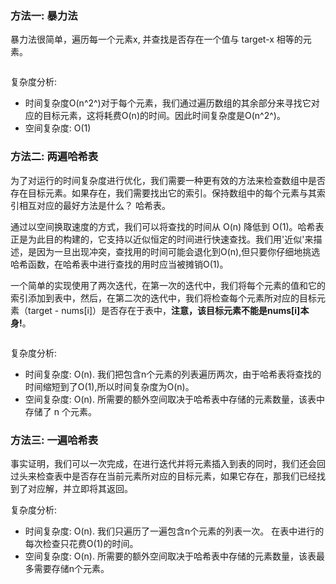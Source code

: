 ### 方法一: 暴力法

暴力法很简单，遍历每一个元素x, 并查找是否存在一个值与 target-x 相等的元素。
```js

```
复杂度分析:
  * 时间复杂度O(n^2^)对于每个元素，我们通过遍历数组的其余部分来寻找它对应的目标元素，这将耗费O(n)的时间。因此时间复杂度是O(n^2^)。
  * 空间复杂度: O(1)

### 方法二: 两遍哈希表

为了对运行的时间复杂度进行优化，我们需要一种更有效的方法来检查数组中是否存在目标元素。如果存在，我们需要找出它的索引。保持数组中的每个元素与其索引相互对应的最好方法是什么？ 哈希表。

通过以空间换取速度的方式，我们可以将查找的时间从 O(n) 降低到 O(1)。哈希表正是为此目的构建的，它支持以近似恒定的时间进行快速查找。我们用'近似'来描述，是因为一旦出现冲突，查找用的时间可能会退化到O(n),但只要你仔细地挑选哈希函数，在哈希表中进行查找的用时应当被摊销O(1)。

一个简单的实现使用了两次迭代，在第一次的迭代中，我们将每个元素的值和它的索引添加到表中，然后，在第二次的迭代中，我们将检查每个元素所对应的目标元素（target - nums[i]）是否存在于表中，**注意，该目标元素不能是nums[i]本身!**。
```js
```
复杂度分析:
  * 时间复杂度: O(n). 我们把包含n个元素的列表遍历两次，由于哈希表将查找的时间缩短到了O(1),所以时间复杂度为O(n)。
  * 空间复杂度: O(n). 所需要的额外空间取决于哈希表中存储的元素数量，该表中存储了 n 个元素。 


### 方法三: 一遍哈希表

事实证明，我们可以一次完成，在进行迭代并将元素插入到表的同时，我们还会回过头来检查表中是否存在当前元素所对应的目标元素，如果它存在，那我们已经找到了对应解，并立即将其返回。

复杂度分析:
  * 时间复杂度: O(n). 我们只遍历了一遍包含n个元素的列表一次。 在表中进行的每次检查只花费O(1)的时间。
  * 空间复杂度: O(n). 所需要的额外空间取决于哈希表中存储的元素数量，该表最多需要存储n个元素。
```js
```